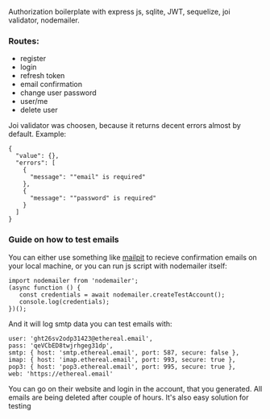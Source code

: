

Authorization boilerplate with express js, sqlite, JWT, sequelize, joi validator, nodemailer. 

### Routes:
- register
- login
- refresh token
- email confirmation
- change user password
- user/me
- delete user

Joi validator was choosen, because it returns decent errors almost by default. Example:
```
{
  "value": {},
  "errors": [
    {
      "message": ""email" is required"
    },
    {
      "message": ""password" is required"
    }
  ]
}
```

### Guide on how to test emails

You can either use something like [mailpit](https://github.com/axllent/mailpit) to recieve confirmation emails 
on your local machine, or you can run js script with nodemailer itself:

```
import nodemailer from 'nodemailer';
(async function () {
   const credentials = await nodemailer.createTestAccount();
   console.log(credentials);
})();
```
And it will log smtp data you can test emails with:
```
user: 'ght26sv2odp31423@ethereal.email',
pass: 'qeVCbED8twjrhgeg31dp',
smtp: { host: 'smtp.ethereal.email', port: 587, secure: false },
imap: { host: 'imap.ethereal.email', port: 993, secure: true },
pop3: { host: 'pop3.ethereal.email', port: 995, secure: true },
web: 'https://ethereal.email'
```
You can go on their website and login in the account, that you generated. All emails are being deleted after couple of hours. It's also easy solution for testing

